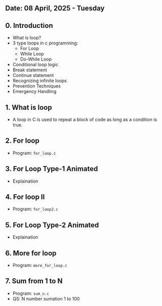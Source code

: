 ## Date: 08 April, 2025 - Tuesday

## 0. Introduction
- What is loop?
- 3 type loops in c programming:
    - For Loop
    - While Loop
    - Do-While Loop
- Conditional loop logic
- Break statement
- Continue statement
- Recognizing infinite loops
- Prevention Techniques
- Emergency Handling

## 1. What is loop
- A loop in C is used to repeat a block of code as long as a condition is true.

## 2. For loop
- Program: `for_loop.c`

## 3. For Loop Type-1 Animated
- Explaination

## 4. For loop II
- Program: `for_loop2.c`

## 5. For Loop Type-2 Animated
- Explaination

## 6. More for loop
- Program: `more_for_loop.c`

## 7. Sum from 1 to N
- Program: `sum_n.c`
- QS: N number sumation 1 to 100